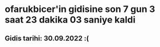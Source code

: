 # ofarukbicer'in gidisine son 7 gun 3 saat 23 dakika 03 saniye kaldi

## Gidis tarihi: 30.09.2022 :(
